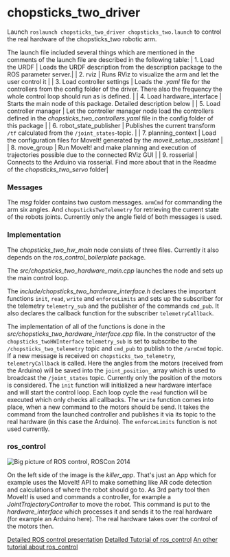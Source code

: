 # chopsticks_two_driver
Launch ```roslaunch chopsticks_two_driver chopsticks_two.launch``` to control the real hardware of the chopsticks_two robotic arm. 

The launch file included several things which are mentioned in the comments of the launch file are described in the following table:
| 1. Load the URDF      |  Loads the URDF description from the description package to the ROS parameter server.|
| 2. rviz | Runs RViz to visualize the arm and let the user control it |
| 3. Load controller settings | Loads the *.yaml* file for the controllers from the config folder of the driver. There also the frequency the whole control loop should run as is defined. |
| 4.  Load hardware_interface | Starts the main node of this package. Detailed description below |
| 5. Load controller manager | Let the controller manager node load the controllers defined in the *chopsticks_two_controllers.yaml* file in the config folder of this package |
| 6. robot_state_publisher | Publishes the current transform ```/tf``` calculated from the ```/joint_states```-topic. |
| 7. planning_context | Load the configuration files for MoveIt! generated by the *moveit_setup_assistant* |
| 8. move_group | Run MoveIt! and make planning and execution of trajectories possible due to the connected RViz GUI |
| 9. rosserial | Connects to the Arduino via rosserial. Find more about that in the Readme of the *chopsticks_two_servo* folder|

### Messages
The *msg* folder contains two custom messages. ```armCmd``` for commanding the arm six angles. And ```chopsticksTwoTelemetry``` for retrieving the current state of the robots joints. Currently only the angle field of both messages is used.

### Implementation
The *chopsticks_two_hw_main* node consists of three files. Currently it also depends on the *ros_control_boilerplate* package. 

The *src/chopsticks_two_hardware_main.cpp* launches the node and sets up the main control loop. 

The *include/chopsticks_two_hardware_interface.h* declares the important functions ```init```, ```read```, ```write``` and ```enforceLimits``` and sets up the subscriber for the telemetry ```telemetry_sub``` and the publisher of the commands ```cmd_pub```. It also declares the callback function for the subscriber ```telemetryCallback```.

The implementation of all of the functions is done in the *src/chopsticks_two_hardware_interface.cpp* file. In the constructor of the ```chopsticks_twoHWInterface``` ```telemetry_sub``` is set to subscribe to the ```/chopsticks_two_telemetry``` topic and ```cmd_pub``` to publish to the ```/armCmd``` topic. If a new message is received on ```chopsticks_two_telemetry```, ```telemetryCallback``` is called. Here the angles from the motors (received from the Arduino) will be saved into the ```joint_position_``` array which is used to broadcast the ```/joint_states``` topic. Currently only the position of the motors is considered. The ```init``` function will initialized a new hardware interface and will start the control loop. Each loop cycle the ```read``` function will be executed which only checks all callbacks. The ```write``` function comes into place, when a new command to the motors should be send. It takes the command from the launched controller and publishes it via its topic to the real hardware (in this case the Arduino). The ```enforceLimits``` function is not used currently.

### ros_control
![Big picture of ROS control, ROSCon 2014](https://static.wixstatic.com/media/407007_42aa84681a074f03975b4923ce8ffbd6~mv2.png/v1/crop/x_0,y_0,w_1025,h_327/fill/w_600,h_190,al_c,q_85,usm_0.66_1.00_0.01,enc_auto/407007_42aa84681a074f03975b4923ce8ffbd6~mv2.png)

On the left side of the image is the *killer_app*. That's just an App which for example uses the MoveIt! API to make something like AR code detection and calculations of where the robot should go to. As 3rd party tool then MoveIt! is used and commands a controller, for example a *JointTrajectoryController* to move the robot. This command is put to the *hardware_interface* which processes it and sends it to the real hardware (for example an Arduino here). The real hardware takes over the control of the motors then.

[Detailed ROS control presentation](https://roscon.ros.org/2014/wp-content/uploads/2014/07/ros_control_an_overview.pdf)
[Detailed Tutorial of ros_control](https://www.rosroboticslearning.com/ros-control)
[An other tutorial about ros_control](https://fjp.at/posts/ros/ros-control/)

